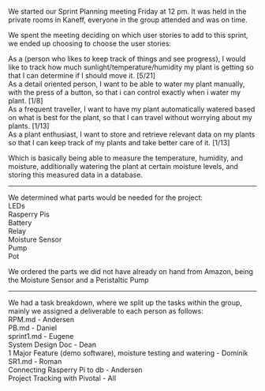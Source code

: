 We started our Sprint Planning meeting Friday at 12 pm. It was held in the private rooms in Kaneff, everyone in the group attended and was on time. 

We spent the meeting deciding on which user stories to add to this sprint, we ended up choosing to choose the user stories: 

As a (person who likes to keep track of things and see progress), I would like to track how much sunlight/temperature/humidity my plant is getting so that I can determine if I should move it. [5/21]<br />
As a detail oriented person, I want to be able to water my plant manually, with the press of a button, so that i can control exactly when i water my plant. [1/8]<br />
As a frequent traveller, I want to have my plant automatically watered based on what is best for the plant, so that I can travel without worrying about my plants. [1/13]<br />
As a plant enthusiast, I want to store and retrieve relevant data on my plants so that I can keep track of my plants and take better care of it. [1/13]<br />

Which is basically being able to measure the temperature, humidity, and moisture, additionally watering the plant at certain moisture levels, and storing this measured data in a database.

-------------------------------------------------------

We determined what parts would be needed for the project:<br />
LEDs<br />
Rasperry Pis<br />
Battery<br />
Relay<br />
Moisture Sensor<br />
Pump<br />
Pot<br />

We ordered the parts we did not have already on hand from Amazon, being the Moisture Sensor and a Peristaltic Pump

--------------------------------------------------------

We had a task breakdown, where we split up the tasks within the group, mainly we assigned a deliverable to each person as follows:<br />
RPM.md - Andersen<br />
PB.md - Daniel<br />
sprint1.md - Eugene<br />
System Design Doc - Dean<br />
1 Major Feature (demo software), moisture testing and watering - Dominik<br />
SR1.md - Roman<br />
Connecting Rasperry Pi to db - Andersen<br />
Project Tracking with Pivotal - All	<br />
